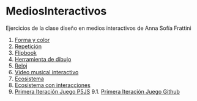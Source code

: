 # MediosInteractivos
Ejercicios de la clase diseño en medios interactivos de Anna Sofía Frattini

1. [Forma y color](https://asfrattini.github.io/mediosInteractivos/01)
2. [Repetición](https://asfrattini.github.io/mediosInteractivos/02)
3. [Flipbook](https://asfrattini.github.io/mediosInteractivos/03)
4. [Herramienta de dibujo](https://asfrattini.github.io/mediosInteractivos/04)
5. [Reloj](https://asfrattini.github.io/mediosInteractivos/05)
6. [Video musical interactivo](https://asfrattini.github.io/mediosInteractivos/06)
7. [Ecosistema](https://asfrattini.github.io/mediosInteractivos/07)
8. [Ecosistema con interacciones](https://asfrattini.github.io/mediosInteractivos/08)
9. [Primera Iteración Juego P5JS](https://editor.p5js.org/as.frattini/full/H1tequr27)
9.1. [Primera Iteración Juego Github](https://asfrattini.github.io/mediosInteractivos/09)
